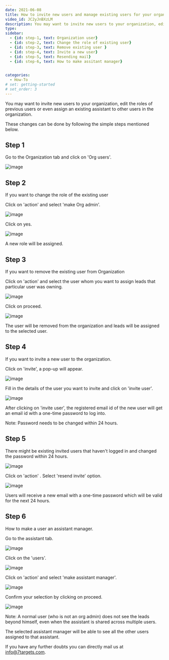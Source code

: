 ```yaml
---
date: 2021-06-08
title: How to invite new users and manage existing users for your organization
video_id: JC2yJnBXzLM
description: You may want to invite new users to your organization, edit the roles of previous users or even assign an existing assistant to other users in the organization
type:  
sidebar:
  - {id: step-1, text: Organization user}
  - {id: step-2, text: Change the role of existing user}
  - {id: step-3, text: Remove existing user }
  - {id: step-4, text: Invite a new user}
  - {id: step-5, text: Resending mail}
  - {id: step-6, text: How to make assitant manager}
  

categories:
  - How-To
# set: getting-started
# set_order: 3
---
```



You may want to invite new users to your organization, edit the roles of previous users or even assign an existing assistant to other users in the organization.

These changes can be done by following the simple steps mentioned below.

## Step 1

Go to the Organization tab and click on 'Org users'.

![image](../../images/Invite-1.png)


## Step 2

If you want to change the role of the existing user
 
Click on 'action' and select 'make Org admin'.


![image](../../images/Invite-2.png)

Click on yes.

![image](../../images/Invite-3.png)

A new role will be assigned.

## Step 3

If you want to remove the existing user from Organization 

Click on 'action' and select the user whom you want to assign leads that particular user was owning.

![image](../../images/Invite-4.png)

Click on proceed.

![image](../../images/Invite-5.png)

 The user will be removed from the organization and leads will be assigned to the selected user.


## Step 4

If you want to invite a new user to the organization.

Click on 'invite', a pop-up will appear.

![image](../../images/Invite-6.png)

Fill in the details of the user you want to invite and click on 'invite user'.

![image](../../images/Invite-7.png)

After clicking on 'invite user', the registered email id of the new user will get an email id with a one-time password to log into.

Note: Password needs to be changed within 24 hours.


## Step 5

There might be existing invited users that haven't logged in and changed the password within 24 hours.

![image](../../images/Invite-8.png)

Click on 'action' . Select 'resend invite' option.

![image](../../images/Invite-9)

Users will receive a new email with a one-time password which will be valid for the next 24 hours.



## Step 6

How to make a user an assistant manager.

Go to the assistant tab.

![image](../../images/Invite-10.png)

Click on the 'users'.

![image](../../images/Invite-11.png)

Click on 'action' and select 'make assistant manager'.

![image](../../images/Invite-12.png)

Confirm your selection by clicking on proceed.

![image](../../images/Invite-13.png)

Note:  A normal user (who is not an org admin) does not see the leads beyond himself, even when the assistant is shared across multiple users.

The selected assistant manager will be able to see all the other users assigned to that assistant.


If you have any further doubts you can directly mail us at info@7targets.com.